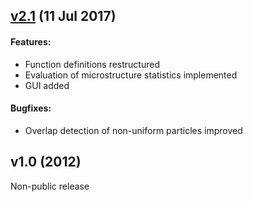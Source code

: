 ## [v2.1](https://github.com/Mote3D/Mote3D_toolbox/releases) (11 Jul 2017)
#### Features:
- Function definitions restructured
- Evaluation of microstructure statistics implemented  
- GUI added

#### Bugfixes:
- Overlap detection of non-uniform particles improved

## v1.0 (2012)
Non-public release


